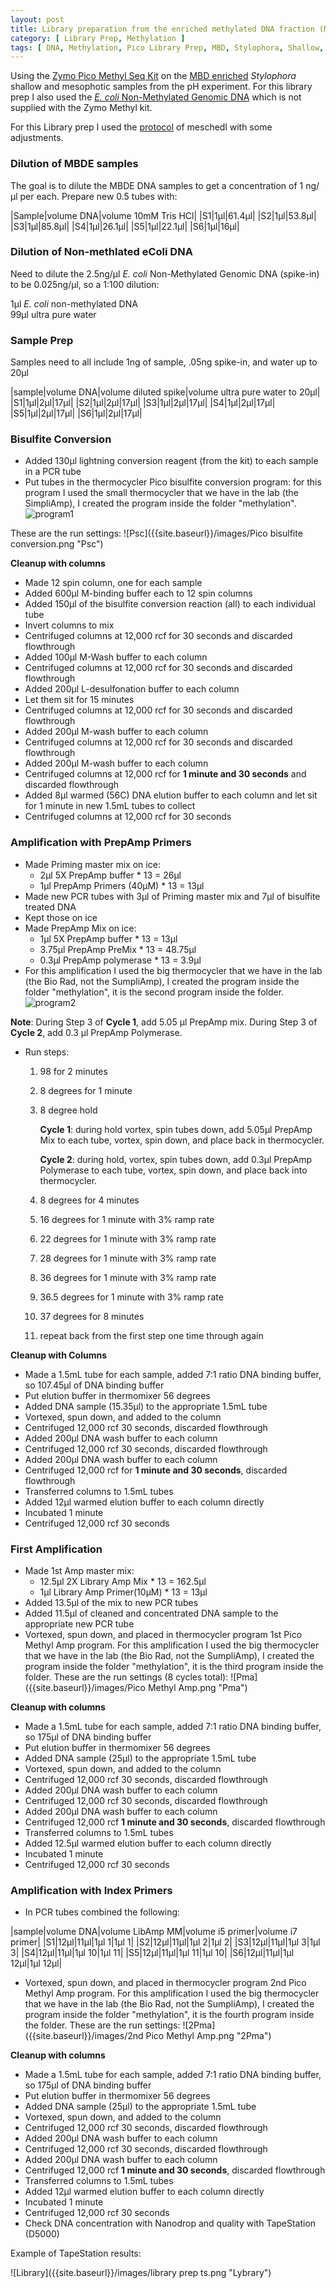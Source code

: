 ```yaml
---
layout: post
title: Library preparation from the enriched methylated DNA fraction (MBDE DNA samples)
category: [ Library Prep, Methylation ]
tags: [ DNA, Methylation, Pico Library Prep, MBD, Stylophora, Shallow, Mesophotic ]
---
```


Using the [Zymo Pico Methyl Seq Kit](https://www.zymoresearch.com/products/pico-methyl-seq-library-prep-kit) on the [MBD enriched](https://fscucchia.github.io/FScucchia_Lab_Notebook-Mass_Lab/MBDE-Meth-DNA/) _Stylophora_ shallow and mesophotic samples from the pH experiment. 
For this library prep I also used the [_E. coli_ Non-Methylated Genomic DNA](https://www.zymoresearch.com/products/e-coli-non-methylated-genomic-dna) which is not supplied with the Zymo Methyl kit.

For this Library prep I used the [protocol](https://meschedl.github.io/MESPutnam_Open_Lab_Notebook/meth-comp-PMS/) of meschedl with some adjustments.

### Dilution of MBDE samples

The goal is to dilute the MBDE DNA samples to get a concentration of 1 ng/µl per each. 
Prepare new 0.5 tubes with: 

|Sample|volume DNA|volume 10mM Tris HCl|
|S1|1µl|61.4µl|
|S2|1µl|53.8µl|
|S3|1µl|85.8µl|
|S4|1µl|26.1µl|
|S5|1µl|22.1µl|
|S6|1µl|16µl|

### Dilution of Non-methlated eColi DNA

Need to dilute the 2.5ng/µl _E. coli_ Non-Methylated Genomic DNA (spike-in) to be 0.025ng/µl, so a 1:100 dilution:

1µl _E. coli_ non-methylated DNA  
99µl ultra pure water

### Sample Prep 

Samples need to all include 1ng of sample, .05ng spike-in, and water up to 20µl

|sample|volume DNA|volume diluted spike|volume ultra pure water to 20µl|
|S1|1µl|2µl|17µl|
|S2|1µl|2µl|17µl|
|S3|1µl|2µl|17µl|
|S4|1µl|2µl|17µl|
|S5|1µl|2µl|17µl|
|S6|1µl|2µl|17µl|

### Bisulfite Conversion

- Added 130µl lightning conversion reagent (from the kit) to each sample in a PCR tube
- Put tubes in the thermocycler Pico bisulfite conversion program: for this program I used the small thermocycler that we have in the lab (the SimpliAmp), I created the program inside the folder "methylation". 
![program1]({{site.baseurl}}/images/thermo1.png "program1")

These are the run settings: 
![Psc]({{site.baseurl}}/images/Pico bisulfite conversion.png "Psc")

**Cleanup with columns**

- Made 12 spin column, one for each sample
- Added 600µl M-binding buffer each to 12 spin columns
- Added 150µl of the bisulfite conversion reaction (all) to each individual tube
- Invert columns to mix
- Centrifuged columns at 12,000 rcf for 30 seconds and discarded flowthrough
- Added 100µl M-Wash buffer to each column
- Centrifuged columns at 12,000 rcf for 30 seconds and discarded flowthrough
- Added 200µl L-desulfonation buffer to each column
- Let them sit for 15 minutes
- Centrifuged columns at 12,000 rcf for 30 seconds and discarded flowthrough
- Added 200µl M-wash buffer to each column
- Centrifuged columns at 12,000 rcf for 30 seconds and discarded flowthrough
- Added 200µl M-wash buffer to each column
- Centrifuged columns at 12,000 rcf for **1 minute and 30 seconds** and discarded flowthrough
- Added 8µl warmed (56C) DNA elution buffer to each column and let sit for 1 minute in new 1.5mL tubes to collect
- Centrifuged columns at 12,000 rcf for 30 seconds

### Amplification with PrepAmp Primers

- Made Priming master mix on ice:
  - 2µl 5X PrepAmp buffer * 13 = 26µl
  - 1µl PrepAmp Primers (40µM) * 13 = 13µl
- Made new PCR tubes with 3µl of Priming master mix and 7µl of bisulfite treated DNA
- Kept those on ice
- Made PrepAmp Mix on ice:
  - 1µl 5X PrepAmp buffer * 13 = 13µl
  - 3.75µl PrepAmp PreMix * 13 = 48.75µl
  - 0.3µl PrepAmp polymerase * 13 = 3.9µl
- For this amplification I used the big thermocycler that we have in the lab (the Bio Rad, not the SumpliAmp), I created the program inside the folder "methylation", it is the second program inside the folder. 
![program2]({{site.baseurl}}/images/thermo2.png "program2")

**Note**: During Step 3 of **Cycle 1**, add 5.05 μl PrepAmp mix. During Step 3 of **Cycle 2**, add 0.3 μl PrepAmp Polymerase.
- Run steps:
  1. 98 for 2 minutes
  2. 8 degrees for 1 minute
  3. 8 degree hold

     **Cycle 1**: during hold vortex, spin tubes down, add 5.05µl PrepAmp Mix to each tube, vortex, spin down, and place back in thermocycler.

     **Cycle 2**: during hold, vortex, spin tubes down, add 0.3µl PrepAmp Polymerase to each tube, vortex, spin down, and place back into thermocycler.
     
  4. 8 degrees for 4 minutes
  5. 16 degrees for 1 minute with 3% ramp rate
  6. 22 degrees for 1 minute with 3% ramp rate
  7. 28 degrees for 1 minute with 3% ramp rate
  8. 36 degrees for 1 minute with 3% ramp rate
  9. 36.5 degrees for 1 minute with 3% ramp rate
  10. 37 degrees for 8 minutes
  11. repeat back from the first step one time through again

**Cleanup with Columns**

  - Made a 1.5mL tube for each sample, added 7:1 ratio DNA binding buffer, so 107.45µl of DNA binding buffer
  - Put elution buffer in thermomixer 56 degrees
  - Added DNA sample (15.35µl) to the appropriate 1.5mL tube
  - Vortexed, spun down, and added to the column
  - Centrifuged 12,000 rcf 30 seconds, discarded flowthrough
  - Added 200µl DNA wash buffer to each column
  - Centrifuged 12,000 rcf 30 seconds, discarded flowthrough
  - Added 200µl DNA wash buffer to each column
  - Centrifuged 12,000 rcf for **1 minute and 30 seconds**, discarded flowthrough
  - Transferred columns to 1.5mL tubes
  - Added 12µl warmed elution buffer to each column directly
  - Incubated 1 minute
  - Centrifuged 12,000 rcf 30 seconds

### First Amplification

  - Made 1st Amp master mix:
    - 12.5µl 2X Library Amp Mix * 13 = 162.5µl
    - 1µl Library Amp Primer(10µM) * 13 = 13µl
  - Added 13.5µl of the mix to new PCR tubes
  - Added 11.5µl of cleaned and concentrated DNA sample to the appropriate new PCR tube 
  - Vortexed, spun down, and placed in thermocycler program 1st Pico Methyl Amp program. For this amplification I used the big thermocycler that we have in the lab (the Bio Rad, not the SumpliAmp), I created the program inside the folder "methylation", it is the third program inside the folder. 
  These are the run settings (8 cycles total): 
  ![Pma]({{site.baseurl}}/images/Pico Methyl Amp.png "Pma")

**Cleanup with columns**

  - Made a 1.5mL tube for each sample, added 7:1 ratio DNA binding buffer, so 175µl of DNA binding buffer
  - Put elution buffer in thermomixer 56 degrees
  - Added DNA sample (25µl) to the appropriate 1.5mL tube
  - Vortexed, spun down, and added to the column
  - Centrifuged 12,000 rcf 30 seconds, discarded flowthrough
  - Added 200µl DNA wash buffer to each column
  - Centrifuged 12,000 rcf 30 seconds, discarded flowthrough
  - Added 200µl DNA wash buffer to each column
  - Centrifuged 12,000 rcf **1 minute and 30 seconds**, discarded flowthrough
  - Transferred columns to 1.5mL tubes
  - Added 12.5µl warmed elution buffer to each column directly
  - Incubated 1 minute
  - Centrifuged 12,000 rcf 30 seconds

### Amplification with Index Primers

- In PCR tubes combined the following:   

|sample|volume DNA|volume LibAmp MM|volume i5 primer|volume i7 primer|
|S1|12µl|11µl|1µl 1|1µl 1|
|S2|12µl|11µl|1µl 2|1µl 2|
|S3|12µl|11µl|1µl 3|1µl 3|
|S4|12µl|11µl|1µl 10|1µl 11|
|S5|12µl|11µl|1µl 11|1µl 10|
|S6|12µl|11µl|1µl 12µl|1µl 12µl|

- Vortexed, spun down, and placed in thermocycler program 2nd Pico Methyl Amp program. For this amplification I used the big thermocycler that we have in the lab (the Bio Rad, not the SumpliAmp), I created the program inside the folder "methylation", it is the fourth program inside the folder. 
These are the run settings: 
  ![2Pma]({{site.baseurl}}/images/2nd Pico Methyl Amp.png "2Pma")


**Cleanup with columns**

- Made a 1.5mL tube for each sample, added 7:1 ratio DNA binding buffer, so 175µl of DNA binding buffer
- Put elution buffer in thermomixer 56 degrees
- Added DNA sample (25µl) to the appropriate 1.5mL tube
- Vortexed, spun down, and added to the column
- Centrifuged 12,000 rcf 30 seconds, discarded flowthrough
- Added 200µl DNA wash buffer to each column
- Centrifuged 12,000 rcf 30 seconds, discarded flowthrough
- Added 200µl DNA wash buffer to each column
- Centrifuged 12,000 rcf **1 minute and 30 seconds**, discarded flowthrough
- Transferred columns to 1.5mL tubes
- Added 12µl warmed elution buffer to each column directly
- Incubated 1 minute
- Centrifuged 12,000 rcf 30 seconds
- Check DNA concentration with Nanodrop and quality with TapeStation (D5000)

Example of TapeStation results:

![Library]({{site.baseurl}}/images/library prep ts.png "Lybrary")